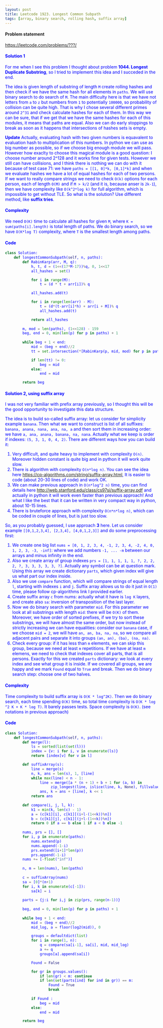 ```yaml
---
layout: post
title: Leetcode 1923. Longest Common Subpath
tags: [array, binary search, rolling hash, suffix array]
---
```


#### Problem statement

<a href="https://leetcode.com/problems/???/"> <font color = blue>https://leetcode.com/problems/???/

#### Solution 1
For me when I see this problem I thought about problem **1044. Longest Duplicate Substring**, so I tried to implement this idea and I succeded in the end.

The idea is given length of substring of length `M` create rolling hashes and then check if we have the same hash for all elements in `paths`. We will use binary search to do search of `M`. The main difficulty here is that we have not letters from `a` to `z` but numbers from `1` to potentially `100000`, so probability of collision can be quite high. That is why I chose several different primes around `2^31` and check calculate hashes for each of them. In this way we can be sure, that if we get that we have the same hashes for each of this modules, it means that paths are equal. Also we can do early stoppings to break as soon as it happens that intersections of hashes sets is empty.

**Update** Actually, evaluating hash with two given numbers is equavalent to evaluation hash to multiplication of this numbers. In python we can use as big number as possible, so if we choose big enough module we will pass. However how exaclty to choose this magical module is a good question: I choose number around 2^128 and it works fine for given tests. However we still can have collisions, and I think there is nothing we can do with it because of test case 71: we have `paths = [[1, 0]*k, [0,1]*k]` and when we evaluate hashes we have a lot of equal hashes for each of two persons. If we want to really compare strings we need to check `O(k)` options for each person, each of length `O(M)` and if `M > k/2` (and it is, because anser is `2k-1`), then we have complexity like `O(k^2*log k)` for full algorithm, which is impossible to get without TLE. So what is the solution? Use different method, like **suffix tries**.

#### Complexity
We need `O(K)` time to calculate all hashes for given `M`, where `K = sum(paths[i].length)` is total length of paths. We do binary search, so we have `O(K*log T)` complexity, where `T` is the smallest length among paths.

#### Code
```python
class Solution:
    def longestCommonSubpath(self, n, paths):
        def RabinKarp(arr, M, q):
            h, t, d = (1<<(17*M-17))%q, 0, 1<<17
            all_hashes = set()

            for i in range(M): 
                t = (d * t + arr[i])% q

            all_hashes.add(t)

            for i in range(len(arr) - M):
                t = (d*(t-arr[i]*h) + arr[i + M])% q
                all_hashes.add(t)

            return all_hashes
    
        m, mod = len(paths), (1<<128) - 159
        beg, end = 0, min(len(p) for p in paths) + 1
        
        while beg + 1 < end:
            mid = (beg + end)//2
            tt = set.intersection(*[RabinKarp(p, mid, mod) for p in paths])

            if len(tt) != 0:
                beg = mid
            else:
                end = mid

        return beg
```

#### Solution 2, using suffix array
I was not very familiar with prefix array previously, so I thought this will be the good opportunity to investigate this data structure.

The idea is to build so-called suffix array: let us consider for simplicity example `banana`. Then what we want to construct is list of all suffixes: `banana, anana, nana, ana, na, a` and then sort them in increasing order: we have `a, ana, anana, banana, na, nana`. Actually what we keep is order if indexes: `(5, 3, 1, 0, 4, 2)`. There are different ways how you can build it:

1. Very difficult, and quite heavy to implement with complexity `O(n)`. Moreover hidden constant is quite big and in python it will work quite slow.
2. There is algorithm with complexity `O(n*log n)`. You can see the idea here https://cp-algorithms.com/string/suffix-array.html, It is easier to code (about 20-30 lines of code) and work OK.
3. We can make previous approach in `O(n*log^2 n)` time, you can find details here http://web.stanford.edu/class/cs97si/suffix-array.pdf and actually in python it will work even faster than previous approach! And what I like the best that it can be written in very compact way in python, about 10-15 lines.
4. There is bruteforce approach with complexity `O(n*n*log n)`, which can be coded in couple of lines, but is just too slow.

So, as you probably guessed, I use approach **3** here. Let us consider example `[[0,1,2,3,4], [2,3,4], [4,0,1,2,3]]` and do some preprocessing first: 

1. We create one big list `nums = [0, 1, 2, 3, 4, -1, 2, 3, 4, -2, 4, 0, 1, 2, 3, -3, -inf]`: where we add numbers `-1, ... -m` between our arrays and minus infinity in the end.
2. Also we create array of group indexes `prs = [1, 1, 1, 1, 1, ?, 2, 2, 2, ?, 3, 3, 3, 3, 3, ?]`. Actually any symbol can be at question mark. Using this array we create dictionary `parts`, which given index will give us what part our index inside.
3. Also we use `compare` function, which will compare strings of equal length `l`, starting with indexes `i` and `j`. Suffix array allows us to do it just in `O(1)` time, please follow cp-algorithms link I provided earlier.
4. Create suffix array `c` from nums: actually what it have is `log K` layers, and create also `sa`: inversion of transposition of the last layer.
5. Now we do binary search with parameter `mid`. For this parameter we look at all substrings with length `mid`: there will be `O(K)` of them. Moreover, we have order of sorted prefixes, if we try to sort these substrings, we will have almost the same order, but now instead of strictly increasing we can have equalities: consider our `banana` case, if we choose `mid = 2`, we will have `an, an, ba, na, na`, so we compare all adjacent pairs and separate it into groups `(an, an), (ba), (na, na)`. 
6. Check every group: if it has less than `m` elements, we can skip this group, because we need at least `m` repetitions. If we have at least `m` elemens, we need to check that indexes cover all parts, that is all persons. Exactly for this we created `parts` dictionary: we look at every index and see what group it is inside. If we covered all groups, we are happy and we mark `Found` equal to `True` and break. Then we do binary search step: choose one of two halves.

#### Complexity
Time complexity to build suffix array is `O(K * log^2K)`. Then we do binary search, each time spending `O(K)` time, so total time complexity is `O(K * log ^2 K + K * log T)`. It barely passes tests. Space complexity is `O(K)`.  (see notations in previous approach)

#### Code
```python
class Solution:
    def longestCommonSubpath(self, n, paths):
        def merge(l):
            ls = sorted(list(set(l)))
            index = {v: i for i, v in enumerate(ls)}
            return [index[v] for v in l]

        def suffixArray(s):
            line = merge(s)
            n, k, ans = len(s), 1, [line]
            while max(line) < n - 1:
                line = merge([a * (n + 1) + b + 1 for (a, b) in
                     zip_longest(line, islice(line, k, None), fillvalue = -1)])
                ans, k = ans + [line], k << 1
            return ans
        
        def compare(i, j, l, k):
            k1 = min(k, len(c) - 1)
            a = (c[k1][i], c[k1][(i+l-(1<<k))%n])
            b = (c[k1][j], c[k1][(j+l-(1<<k))%n])
            return 0 if a == b else 1 if a < b else -1
        
        nums, prs = [], []
        for i, p in enumerate(paths):
            nums.extend(p)
            nums.append(-1-i)
            prs.extend([i+1]*len(p))
            prs.append(-1-i)
        nums += [-float("inf")]
        
        n, m = len(nums), len(paths)
        
        c = suffixArray(nums)
        sa = [0]*(n+1)
        for i, k in enumerate(c[-1]):
            sa[k] = i
            
        parts = {j:i for i,j in zip(prs, range(n-1))}
                
        beg, end = 0, min(len(p) for p in paths) + 1
        
        while beg + 1 < end:
            mid = (beg + end)//2
            mid_log, a = floor(log2(mid)), 0

            groups = defaultdict(list)
            for i in range(1, n):
                q = compare(sa[i-1], sa[i], mid, mid_log)
                a += q
                groups[a].append(sa[i])

            Found = False

            for gr in groups.values():
                if len(gr) < m: continue
                if len(set(parts[ind] for ind in gr)) == m:
                    Found = True
                    break
                    
            if Found :
                beg = mid
            else:
                end = mid

        return beg
```